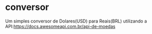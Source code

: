 # conversor
 
 Um simples conversor de Dolares(USD) para Reais(BRL) utilizando a API:https://docs.awesomeapi.com.br/api-de-moedas